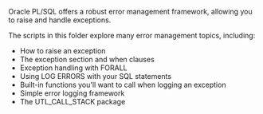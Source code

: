 Oracle PL/SQL offers a robust error management framework, allowing you to raise and handle exceptions.

The scripts in this folder explore many error management topics, including:

* How to raise an exception
* The exception section and when clauses
* Exception handling with FORALL
* Using LOG ERRORS with your SQL statements
* Built-in functions you'll want to call when logging an exception
* Simple error logging framework
* The UTL_CALL_STACK package
